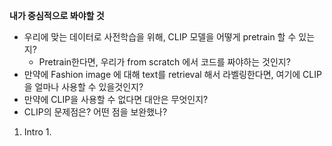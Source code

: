 **내가 중심적으로 봐야할 것**
- 우리에 맞는 데이터로 사전학습을 위해, CLIP 모델을 어떻게 pretrain 할 수 있는지?
	- Pretrain한다면, 우리가 from scratch 에서 코드를 짜야하는 것인지?
- 만약에 Fashion image 에 대해 text를 retrieval 해서 라벨링한다면, 여기에 CLIP을 얼마나 사용할 수 있을것인지?
- 만약에 CLIP을 사용할 수 없다면 대안은 무엇인지?
- CLIP의 문제점은? 어떤 점을 보완했나?


1. Intro
	1. 
